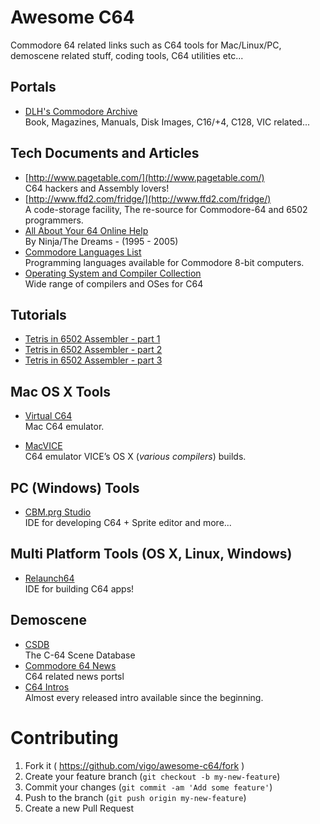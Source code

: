 # Awesome C64

Commodore 64 related links such as C64 tools for Mac/Linux/PC,
demoscene related stuff, coding tools, C64 utilities etc...

## Portals

* [DLH's Commodore Archive](https://commodore.bombjack.org/)  
Book, Magazines, Manuals, Disk Images, C16/+4, C128, VIC related...


## Tech Documents and Articles

* [http://www.pagetable.com/](http://www.pagetable.com/)  
C64 hackers and Assembly lovers!
* [http://www.ffd2.com/fridge/](http://www.ffd2.com/fridge/)  
A code-storage facility, The re-source for Commodore-64 and 6502 programmers.
* [All About Your 64 Online Help](http://unusedino.de/ec64/technical/aay/c64/index.htm)  
By Ninja/The Dreams - (1995 - 2005)
* [Commodore Languages List](http://www.npsnet.com/danf/cbm/languages.html)  
Programming languages available for Commodore 8-bit computers.
* [Operating System and Compiler Collection](http://www.lyonlabs.org/commodore/onrequest/collections.html)  
Wide range of compilers and OSes for C64


## Tutorials

* [Tetris in 6502 Assembler - part 1](http://devdef.blogspot.com.tr/2015/02/tetris-in-6502-assembler-part-1.html)
* [Tetris in 6502 Assembler - part 2](http://devdef.blogspot.com.tr/2015/02/tetris-in-6502-assembler-part-2.html)
* [Tetris in 6502 Assembler - part 3](http://devdef.blogspot.com.tr/2015/02/tetris-in-6502-assembler-part-3.html)


## Mac OS X Tools
* [Virtual C64](https://dirkwhoffmann.github.io/virtualc64)  
Mac C64 emulator.

* [MacVICE](http://lallafa.de/blog/c64-projects/macvice/)  
C64 emulator VICE’s OS X (*various compilers*) builds.

## PC (Windows) Tools

* [CBM.prg Studio](http://www.ajordison.co.uk/screenshots.html)  
IDE for developing C64 + Sprite editor and more...


## Multi Platform Tools (OS X, Linux, Windows)

* [Relaunch64](http://www.popelganda.de/relaunch64.html)  
IDE for building C64 apps!


## Demoscene

* [CSDB](http://csdb.dk)  
The C-64 Scene Database
* [Commodore 64 News](http://c64.sk/)  
C64 related news portsl
* [C64 Intros](intros.c64.org)  
Almost every released intro available since the beginning.


# Contributing

1. Fork it ( https://github.com/vigo/awesome-c64/fork )
2. Create your feature branch (`git checkout -b my-new-feature`)
3. Commit your changes (`git commit -am 'Add some feature'`)
4. Push to the branch (`git push origin my-new-feature`)
5. Create a new Pull Request
